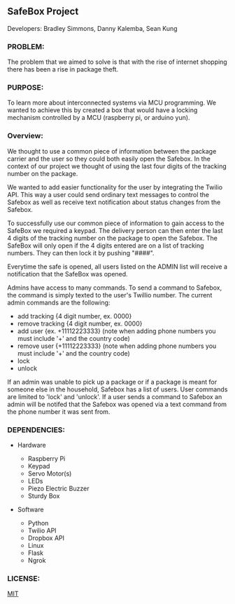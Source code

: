 ## SafeBox Project

Developers: Bradley Simmons, Danny Kalemba, Sean Kung

### PROBLEM:
The problem that we aimed to solve is that with the rise of internet shopping there has been a rise in package theft.

### PURPOSE:
To learn more about interconnected systems via MCU programming. We wanted to achieve this by created a box that would have a locking mechanism controlled by a MCU (raspberry pi, or arduino yun).

### Overview:
We thought to use a common piece of information between the package carrier and the user so they could both easily open the Safebox. In the context of our project we thought of using the last four digits of the tracking number on the package.

We wanted to add easier functionality for the user by integrating the Twilio API. This way a user could send ordinary text messages to control the Safebox as well as receive text notification about status changes from the Safebox.

To successfully use our common piece of information to gain access to the SafeBox we required a keypad. The delivery person can then enter the last 4 digits of the tracking number on the package to open the Safebox. The SafeBox will only open if the 4 digits entered are on a list of tracking numbers. They can then lock it by pushing "####".

Everytime the safe is opened, all users listed on the ADMIN list will receive a notification that the SafeBox was opened.

Admins have access to many commands. To send a command to Safebox, the command is simply texted to the user's Twillio number. The current admin commands are the following:

* add tracking {4 digit number, ex. 0000}
* remove tracking {4 digit number, ex. 0000}
* add user {ex. +11112223333} (note when adding phone numbers you must include '+' and the country code)
* remove user {+11112223333} (note when adding phone numbers you must include '+' and the country code)
* lock
* unlock

If an admin was unable to pick up a package or if a package is meant for someone else in the household, Safebox has a list of users. User commands are limited to 'lock' and 'unlock'. If a user sends a command to Safebox an admin will be notifed that the Safebox was opened via a text command from the phone number it was sent from.



### DEPENDENCIES:
* Hardware
  * Raspberry Pi
  * Keypad
  * Servo Motor(s)
  * LEDs
  * Piezo Electric Buzzer
  * Sturdy Box

* Software
  * Python
  * Twilio API
  * Dropbox API
  * Linux
  * Flask
  * Ngrok

### LICENSE:
[MIT](https://github.com/khjs534/safebox/blob/master/LICENSE)

